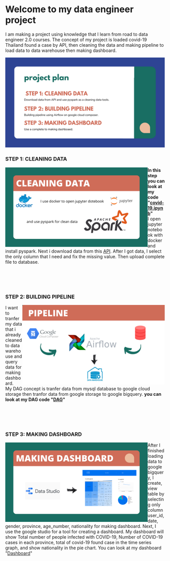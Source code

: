 # Welcome to my data engineer project
I am making a project using knowledge that I learn from road to data engineer 2.0 courses. The concept of my project is loaded covid-19 Thailand found a case by API, then cleaning the data and making pipeline to load data to data warehouse then making dashboard.

![projectplan](image/project-plan.png)


### STEP 1: CLEANING DATA

<img align="left" width="450" height="250" src="image/cleaning-data.png">

**In this step you can look at my code "[covid-19.ipynb](clean_data.ipynb)"**<br>
I open jupyter notebook with docker and install pyspark. Next i download data from this [API](https://covid19.ddc.moph.go.th/api/Cases/today-cases-line-lists). After I got data, I select the only column that I need and fix the missing value. Then upload complete file to database.<br><br><br><br><br>

### STEP 2: BUILDING PIPELINE
<img align="right" width="450" height="250" src="image/pipeline.png">

I want to tranfer my data that i already cleaned to data warehouse and query data for making dashboard.<br>
My DAG concept is tranfer data from mysql database to google cloud storage then tranfor data from google storage to google bigquery. **you can look at my DAG code "[DAG](project-covid.py)"**<br><br><br><br><br>

### STEP 3: MAKING DASHBOARD

<img align="left" width="450" height="250" src="image/dashboard.png">

After I finished loading data to google bigquery, I create, view table by selecting only column user_id, date, gender, province, age_number, nationality for making dashboard. Next, I use the google studio for a tool for creating a dashboard. My dashboard will show Total number of people infected with COVID-19, Number of COVID-19 cases in each province, total of covid-19 found case in the time series graph, and show nationality in the pie chart. You can look at my dashboard "[Dashboard](https://datastudio.google.com/s/gFxh2wZsIBs)"


